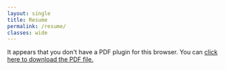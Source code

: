 ```yaml
---
layout: single
title: Resume
permalink: /resume/
classes: wide
---
```

<object data='{% link /assets/ayoung48_resume.pdf %}' type='application/pdf' width='560' height='700'><p>It appears that you don't have a PDF plugin for this browser. You can <a href='{% link /assets/ayoung48_resume.pdf %}'>click here to download the PDF file.</a></p></object>
